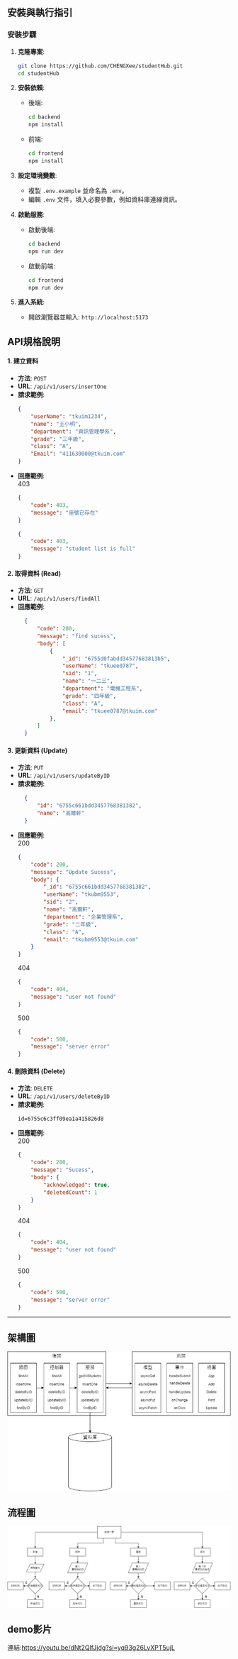 ## 安裝與執行指引
### 安裝步驟
1. **克隆專案**:
   ```bash
   git clone https://github.com/CHENGXee/studentHub.git
   cd studentHub
   ```
2. **安裝依賴**:
   - 後端:
     ```bash
     cd backend
     npm install
     ```
   - 前端:
     ```bash
     cd frontend
     npm install
     ```
3. **設定環境變數**:
   - 複製 `.env.example` 並命名為 `.env`。
   - 編輯 `.env` 文件，填入必要參數，例如資料庫連線資訊。

4. **啟動服務**:
   - 啟動後端:
     ```bash
     cd backend
     npm run dev
     ```
   - 啟動前端:
     ```bash
     cd frontend
     npm run dev
     ```
5. **進入系統**:
   - 開啟瀏覽器並輸入: `http://localhost:5173`

## API規格說明
#### 1. 建立資料
- **方法**: `POST`
- **URL**: `/api/v1/users/insertOne`
- **請求範例**:  
    ```json
    {
        "userName": "tkuim1234",
        "name": "王小明",
        "department": "資訊管理學系",
        "grade": "三年級",
        "class": "A",
        "Email": "411630000@tkuim.com"
    }
    ```
- **回應範例**:  
    403
    ```json
    {
        "code": 403,
        "message": "座號已存在"
    }
    ```
    ```json
    {
        "code": 403,
        "message": "student list is full"
    }
    ```
#### 2. 取得資料 (Read)
- **方法**: `GET`
- **URL**: `/api/v1/users/findAll`
- **回應範例**:
  ```json
    {
        "code": 200,
        "message": "find sucess",
        "body": [
            {
                "_id": "6755d0fabdd34577683813b5",
                "userName": "tkuee0787",
                "sid": "1",
                "name": "一二三",
                "department": "電機工程系",
                "grade": "四年級",
                "class": "A",
                "email": "tkuee0787@tkuim.com"
            },
        ]
    }
  ```
#### 3. 更新資料 (Update)
- **方法**: `PUT`
- **URL**: `/api/v1/users/updateByID`
- **請求範例**:
  ```json
    {
        "id": "6755c661bdd3457768381382",
        "name": "高爾軒"   
    }
  ```
- **回應範例**:  
    200
    ```json
    {
        "code": 200,
        "message": "Update Sucess",
        "body": {
            "_id": "6755c661bdd3457768381382",
            "userName": "tkubm9553",
            "sid": "2",
            "name": "高爾軒",
            "department": "企業管理系",
            "grade": "二年級",
            "class": "A",
            "email": "tkubm9553@tkuim.com"
        }
    }
    ```
    404
    ```json
    {
        "code": 404,
        "message": "user not found"
    }
    ```
    500
    ```json
    {
        "code": 500,
        "message": "server error"
    }
    ```

#### 4. 刪除資料 (Delete)
- **方法**: `DELETE`
- **URL**: `/api/v1/users/deleteByID`
- **請求範例**:
    ```
    id=6755c6c3ff09ea1a415826d8
    ```
- **回應範例**:  
    200
    ```json
    {
        "code": 200,
        "message": "Sucess",
        "body": {
            "acknowledged": true,
            "deletedCount": 1
        }
    }
    ```
    404
    ```json
    {
        "code": 404,
        "message": "user not found"
    }
    ```
    500
    ```json
    {
        "code": 500,
        "message": "server error"
    }
    ```

---
## 架構圖
![image](https://github.com/CHENGXee/studentHub/blob/main/%E6%9E%B6%E6%A7%8B%E5%9C%96.png?raw=true)
## 流程圖
![image](https://raw.githubusercontent.com/CHENGXee/studentHub/refs/heads/main/%E6%B5%81%E7%A8%8B%E5%9C%96.png?raw=true)
## demo影片
連結:https://youtu.be/dNt2QlfJjdg?si=yq93g26LyXPT5ujL